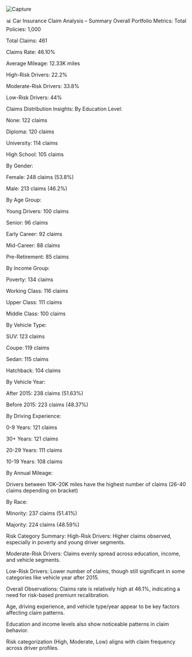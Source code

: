 ![Capture](https://github.com/user-attachments/assets/d3327858-59bd-4372-b74f-9031b89262c0)


📊 Car Insurance Claim Analysis – Summary
Overall Portfolio Metrics:
Total Policies: 1,000

Total Claims: 461

Claims Rate: 46.10%

Average Mileage: 12.33K miles

High-Risk Drivers: 22.2%

Moderate-Risk Drivers: 33.8%

Low-Risk Drivers: 44%

Claims Distribution Insights:
By Education Level:

None: 122 claims

Diploma: 120 claims

University: 114 claims

High School: 105 claims

By Gender:

Female: 248 claims (53.8%)

Male: 213 claims (46.2%)

By Age Group:

Young Drivers: 100 claims

Senior: 96 claims

Early Career: 92 claims

Mid-Career: 88 claims

Pre-Retirement: 85 claims

By Income Group:

Poverty: 134 claims

Working Class: 116 claims

Upper Class: 111 claims

Middle Class: 100 claims

By Vehicle Type:

SUV: 123 claims

Coupe: 119 claims

Sedan: 115 claims

Hatchback: 104 claims

By Vehicle Year:

After 2015: 238 claims (51.63%)

Before 2015: 223 claims (48.37%)

By Driving Experience:

0-9 Years: 121 claims

30+ Years: 121 claims

20-29 Years: 111 claims

10-19 Years: 108 claims

By Annual Mileage:

Drivers between 10K–20K miles have the highest number of claims (26-40 claims depending on bracket)

By Race:

Minority: 237 claims (51.41%)

Majority: 224 claims (48.59%)

Risk Category Summary:
High-Risk Drivers: Higher claims observed, especially in poverty and young driver segments.

Moderate-Risk Drivers: Claims evenly spread across education, income, and vehicle segments.

Low-Risk Drivers: Lower number of claims, though still significant in some categories like vehicle year after 2015.

Overall Observations:
Claims rate is relatively high at 46.1%, indicating a need for risk-based premium recalibration.

Age, driving experience, and vehicle type/year appear to be key factors affecting claim patterns.

Education and income levels also show noticeable patterns in claim behavior.

Risk categorization (High, Moderate, Low) aligns with claim frequency across driver profiles.
